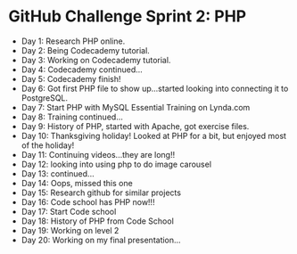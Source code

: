 # GitHub Challenge Sprint 2: PHP

- Day 1: Research PHP online.
- Day 2: Being Codecademy tutorial.
- Day 3: Working on Codecademy tutorial.
- Day 4: Codecademy continued...
- Day 5: Codecademy finish!
- Day 6: Got first PHP file to show up...started looking into connecting it to PostgreSQL.
- Day 7: Start PHP with MySQL Essential Training on Lynda.com
- Day 8: Training continued...
- Day 9: History of PHP, started with Apache, got exercise files.
- Day 10: Thanksgiving holiday! Looked at PHP for a bit, but enjoyed most of the holiday!
- Day 11: Continuing videos...they are long!!
- Day 12: looking into using php to do image carousel
- Day 13: continued...
- Day 14: Oops, missed this one
- Day 15: Research github for similar projects
- Day 16: Code school has PHP now!!!
- Day 17: Start Code school
- Day 18: History of PHP from Code School
- Day 19: Working on level 2
- Day 20: Working on my final presentation...
